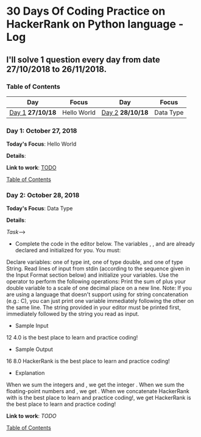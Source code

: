 # 30 Days Of Coding Practice on HackerRank on Python language  - Log
## I'll solve 1 question every day from date 27/10/2018 to 26/11/2018.
<a name="toc"></a>
### Table of Contents 
|Day|Focus|Day|Focus|
|:---:|:-----:|:---:|:-----:|
|[Day 1](#day-1) **27/10/18**|Hello World|[Day 2](#day-2) **28/10/18**|Data Type |

<a name="day-1"></a>
### Day 1: October 27, 2018 
**Today's Focus**: Hello World

**Details**:

**Link to work**: [TODO](http://localhost:8888/tree/Desktop/100DaysOfCode/PythonPractice)

   [Table of Contents](#toc)

<a name="day-2"></a>
### Day 2: October 28, 2018
**Today's Focus**: Data Type 

**Details**:

 *Task*-->

 - Complete the code in the editor below. The variables , , and  are already declared and initialized for you. You must:

 Declare  variables: one of type int, one of type double, and one of type String.
 Read  lines of input from stdin (according to the sequence given in the Input Format section below) and initialize your  variables.
 Use the  operator to perform the following operations: 
 Print the sum of  plus your double variable to a scale of one decimal place on a new line.
  Note: If you are using a language that doesn't support using  for string concatenation (e.g.: C), you can just print one variable immediately following the other on the same line. The string provided in your editor must be printed first, immediately followed by the string you read as input.
- Sample Input

12
4.0
is the best place to learn and practice coding!
- Sample Output

 16
 8.0
 HackerRank is the best place to learn and practice coding!
- Explanation

When we sum the integers  and , we get the integer . 
When we sum the floating-point numbers  and , we get . 
When we concatenate HackerRank with is the best place to learn and practice coding!, we get HackerRank is the best place to learn and practice coding!


**Link to work**: _TODO_

[Table of Contents](#toc)